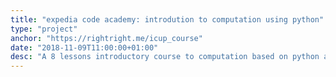 ```yaml
---
title: "expedia code academy: introdution to computation using python"
type: "project"
anchor: "https://rightright.me/icup_course"
date: "2018-11-09T11:00:00+01:00"
desc: "A 8 lessons introductory course to computation based on python and organized for the expedia code academy"
---
```

